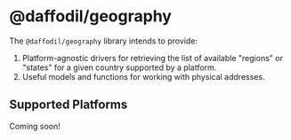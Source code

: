 # @daffodil/geography

The `@daffodil/geography` library intends to provide:

1. Platform-agnostic drivers for retrieving the list of available "regions" or "states" for a given country supported by a platform.
2. Useful models and functions for working with physical addresses.

## Supported Platforms
Coming soon!
